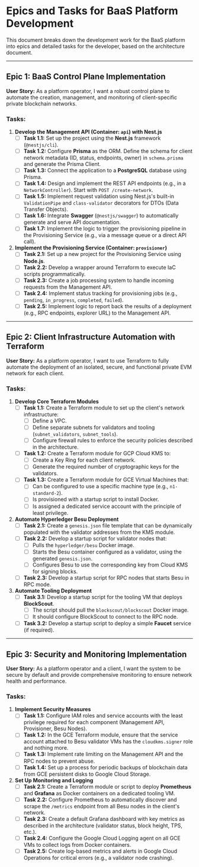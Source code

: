 # Epics and Tasks for BaaS Platform Development

This document breaks down the development work for the BaaS platform into epics and detailed tasks for the developer, based on the architecture document.

---

## Epic 1: BaaS Control Plane Implementation

**User Story:** As a platform operator, I want a robust control plane to automate the creation, management, and monitoring of client-specific private blockchain networks.

### Tasks:

1.  **Develop the Management API (Container: `api`) with Nest.js**
    *   [ ] **Task 1.1:** Set up the project using the **Nest.js** framework (`@nestjs/cli`).
    *   [ ] **Task 1.2:** Configure **Prisma** as the ORM. Define the schema for client network metadata (ID, status, endpoints, owner) in `schema.prisma` and generate the Prisma Client.
    *   [ ] **Task 1.3:** Connect the application to a **PostgreSQL** database using Prisma.
    *   [ ] **Task 1.4:** Design and implement the REST API endpoints (e.g., in a `NetworkController`). Start with `POST /create-network`.
    *   [ ] **Task 1.5:** Implement request validation using Nest.js's built-in `ValidationPipe` and `class-validator` decorators for DTOs (Data Transfer Objects).
    *   [ ] **Task 1.6:** Integrate **Swagger** (`@nestjs/swagger`) to automatically generate and serve API documentation.
    *   [ ] **Task 1.7:** Implement the logic to trigger the provisioning pipeline in the Provisioning Service (e.g., via a message queue or a direct API call).

2.  **Implement the Provisioning Service (Container: `provisioner`)**
    *   [ ] **Task 2.1:** Set up a new project for the Provisioning Service using **Node.js**.
    *   [ ] **Task 2.2:** Develop a wrapper around Terraform to execute IaC scripts programmatically.
    *   [ ] **Task 2.3:** Create a job processing system to handle incoming requests from the Management API.
    *   [ ] **Task 2.4:** Implement status tracking for provisioning jobs (e.g., `pending`, `in_progress`, `completed`, `failed`).
    *   [ ] **Task 2.5:** Implement logic to report back the results of a deployment (e.g., RPC endpoints, explorer URL) to the Management API.

---

## Epic 2: Client Infrastructure Automation with Terraform

**User Story:** As a platform operator, I want to use Terraform to fully automate the deployment of an isolated, secure, and functional private EVM network for each client.

### Tasks:

1.  **Develop Core Terraform Modules**
    *   [ ] **Task 1.1:** Create a Terraform module to set up the client's network infrastructure:
        *   [ ] Define a VPC.
        *   [ ] Define separate subnets for validators and tooling (`subnet_validators`, `subnet_tools`).
        *   [ ] Configure firewall rules to enforce the security policies described in the architecture.
    *   [ ] **Task 1.2:** Create a Terraform module for GCP Cloud KMS to:
        *   [ ] Create a Key Ring for each client network.
        *   [ ] Generate the required number of cryptographic keys for the validators.
    *   [ ] **Task 1.3:** Create a Terraform module for GCE Virtual Machines that:
        *   [ ] Can be configured to use a specific machine type (e.g., `n1-standard-2`).
        *   [ ] Is provisioned with a startup script to install Docker.
        *   [ ] Is assigned a dedicated service account with the principle of least privilege.

2.  **Automate Hyperledger Besu Deployment**
    *   [ ] **Task 2.1:** Create a `genesis.json` file template that can be dynamically populated with the validator addresses from the KMS module.
    *   [ ] **Task 2.2:** Develop a startup script for validator nodes that:
        *   [ ] Pulls the `hyperledger/besu` Docker image.
        *   [ ] Starts the Besu container configured as a validator, using the generated `genesis.json`.
        *   [ ] Configures Besu to use the corresponding key from Cloud KMS for signing blocks.
    *   [ ] **Task 2.3:** Develop a startup script for RPC nodes that starts Besu in RPC mode.

3.  **Automate Tooling Deployment**
    *   [ ] **Task 3.1:** Develop a startup script for the tooling VM that deploys **BlockScout**.
        *   [ ] The script should pull the `blockscout/blockscout` Docker image.
        *   [ ] It should configure BlockScout to connect to the RPC node.
    *   [ ] **Task 3.2:** Develop a startup script to deploy a simple **Faucet** service (if required).

---

## Epic 3: Security and Monitoring Implementation

**User Story:** As a platform operator and a client, I want the system to be secure by default and provide comprehensive monitoring to ensure network health and performance.

### Tasks:

1.  **Implement Security Measures**
    *   [ ] **Task 1.1:** Configure IAM roles and service accounts with the least privilege required for each component (Management API, Provisioner, Besu Nodes).
    *   [ ] **Task 1.2:** In the GCE Terraform module, ensure that the service account attached to Besu validator VMs has the `cloudkms.signer` role and nothing more.
    *   [ ] **Task 1.3:** Implement rate limiting on the Management API and the RPC nodes to prevent abuse.
    *   [ ] **Task 1.4:** Set up a process for periodic backups of blockchain data from GCE persistent disks to Google Cloud Storage.

2.  **Set Up Monitoring and Logging**
    *   [ ] **Task 2.1:** Create a Terraform module or script to deploy **Prometheus** and **Grafana** as Docker containers on a dedicated tooling VM.
    *   [ ] **Task 2.2:** Configure Prometheus to automatically discover and scrape the `/metrics` endpoint from all Besu nodes in the client's network.
    *   [ ] **Task 2.3:** Create a default Grafana dashboard with key metrics as described in the architecture (validator status, block height, TPS, etc.).
    *   [ ] **Task 2.4:** Configure the Google Cloud Logging agent on all GCE VMs to collect logs from Docker containers.
    *   [ ] **Task 2.5:** Create log-based metrics and alerts in Google Cloud Operations for critical errors (e.g., a validator node crashing).
